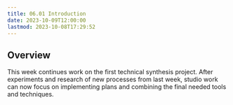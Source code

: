 ```yaml
---
title: 06.01 Introduction
date: 2023-10-09T12:00:00
lastmod: 2023-10-08T17:29:52
---
```


## Overview

This week continues work on the first technical synthesis project. After experiments and research of new processes from last week, studio work can now focus on implementing plans and combining the final needed tools and techniques.
